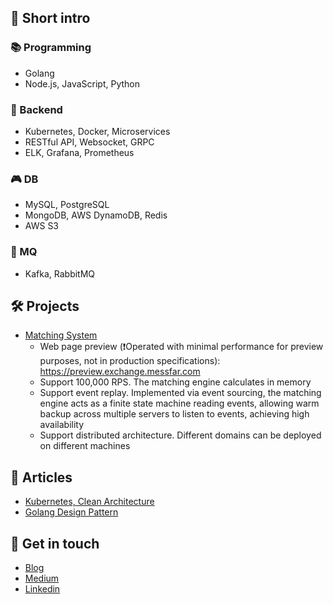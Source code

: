 ## 👋 **Short intro**

### 📚 Programming

- Golang
- Node.js, JavaScript, Python

### 🔧 Backend

- Kubernetes, Docker, Microservices
- RESTful API, Websocket, GRPC
- ELK, Grafana, Prometheus


### 🎮 DB

- MySQL, PostgreSQL
- MongoDB, AWS DynamoDB, Redis
- AWS S3

### 🔌 MQ

- Kafka, RabbitMQ

## 🛠️ **Projects**

* [Matching System](https://github.com/superj80820/system-design?tab=readme-ov-file#matching-system)
  * Web page preview (❗Operated with minimal performance for preview purposes, not in production specifications): https://preview.exchange.messfar.com
  * Support 100,000 RPS. The matching engine calculates in memory
  * Support event replay. Implemented via event sourcing, the matching engine acts as a finite state machine reading events, allowing warm backup across multiple servers to listen to events, achieving high availability
  * Support distributed architecture. Different domains can be deployed on different machines

## 🧠 **Articles**

* [Kubernetes, Clean Architecture](https://ithelp.ithome.com.tw/users/20122925/ironman/3537)
* [Golang Design Pattern](https://ithelp.ithome.com.tw/users/20122925/ironman/4685)

## 🏀 **Get in touch**

- [Blog](https://blog.messfar.com)
- [Medium](https://medium.com/髒桶子)
- [Linkedin](https://www.linkedin.com/in/yorklin)
